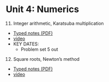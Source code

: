 # Unit 4: Numerics

11. Integer arithmetic, Karatsuba multiplication
  - [Typed notes (PDF)](./11.pdf)
  - [video](_______________link_____________________)
  - KEY DATES:
    - Problem set 5 out
12. Square roots, Newton’s method
  - [Typed notes (PDF)](./12.pdf)
  - [video](_______________link_____________________)

